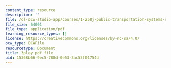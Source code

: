 ```yaml
---
content_type: resource
description: ''
file: /ol-ocw-studio-app/courses/1-258j-public-transportation-systems-spring-2017/15368b669ec5788d0e533ac53f01754d_FTwuE36SUA.pdf
file_size: 64001
file_type: application/pdf
learning_resource_types: []
license: https://creativecommons.org/licenses/by-nc-sa/4.0/
ocw_type: OCWFile
resourcetype: Document
title: 3play pdf file
uid: 15368b66-9ec5-788d-0e53-3ac53f01754d
---
```

